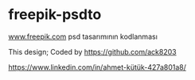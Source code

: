 # freepik-psdto
www.freepik.com psd tasarımının kodlanması

This design;
Coded by
https://github.com/ack8203

https://www.linkedin.com/in/ahmet-kütük-427a801a8/
